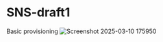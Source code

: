 # SNS-draft1
Basic provisioning
![Screenshot 2025-03-10 175950](https://github.com/user-attachments/assets/45576b98-a4b7-4464-88e2-189a4ce883ed)

